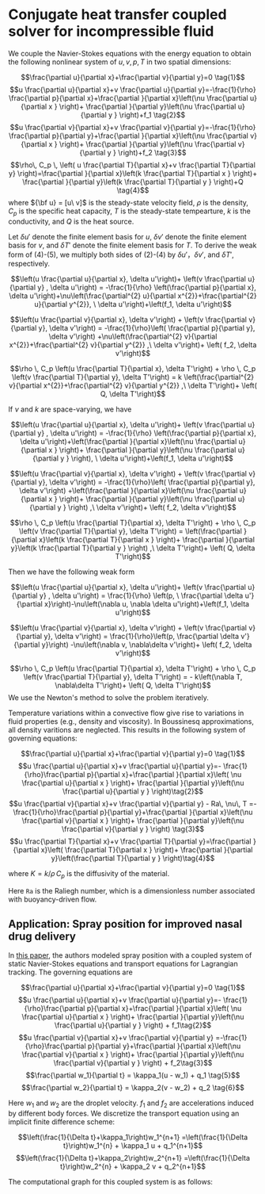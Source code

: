 # Conjugate heat transfer coupled solver for incompressible fluid

We couple the Navier-Stokes equations with the energy equation to obtain the following nonlinear system of $u, v, p, T$ in two spatial dimensions:

$$\frac{\partial u}{\partial x}+\frac{\partial v}{\partial y}=0 \tag{1}$$
$$u \frac{\partial u}{\partial x}+v \frac{\partial u}{\partial y}=-\frac{1}{\rho} \frac{\partial p}{\partial x}+\frac{\partial }{\partial x}\left(\nu \frac{\partial  u}{\partial x } \right)+ \frac{\partial }{\partial y}\left(\nu \frac{\partial  u}{\partial y } \right)+f_1 \tag{2}$$
$$u \frac{\partial v}{\partial x}+v \frac{\partial v}{\partial y}=-\frac{1}{\rho} \frac{\partial p}{\partial y}+\frac{\partial }{\partial x}\left(\nu \frac{\partial  v}{\partial x } \right)+ \frac{\partial }{\partial y}\left(\nu \frac{\partial  v}{\partial y } \right)+f_2 \tag{3}$$
$$\rho\,  C_p \, \left( u \frac{\partial T}{\partial x}+v \frac{\partial T}{\partial y} \right)=\frac{\partial }{\partial x}\left(k \frac{\partial  T}{\partial x } \right)+ \frac{\partial }{\partial y}\left(k \frac{\partial  T}{\partial y } \right)+Q \tag{4}$$
where ${\bf u} = [u\  v]$ is the steady-state velocity field, $\rho$ is the density, $C_p$ is the specific heat capacity,  $T$ is the steady-state tempearture, $k$ is the conductivity, and $Q$ is the heat source.

Let $\delta u'$ denote the finite element basis for $u$, $\delta v'$ denote the finite element basis for $v$, and $\delta T'$ denote the finite element basis for $T$. To derive the weak form of (4)-(5), we multiply both sides of (2)-(4) by $\delta u'$，$\delta v'$,  and $\delta T'$, respectively.

$$\left(u \frac{\partial u}{\partial x}, \delta u'\right)+ \left(v \frac{\partial u}{\partial y} , \delta u'\right) =  -\frac{1}{\rho} \left(\frac{\partial p}{\partial x}, \delta u'\right)+\nu\left(\frac{\partial^{2} u}{\partial x^{2}}+\frac{\partial^{2} u}{\partial y^{2}}, \ \delta u'\right)+\left(f_1, \delta u'\right)$$

$$\left(u \frac{\partial v}{\partial x}, \delta v'\right) + \left(v \frac{\partial v}{\partial y}, \delta v'\right) = -\frac{1}{\rho}\left( \frac{\partial p}{\partial y}, \delta v'\right) +\nu\left(\frac{\partial^{2} v}{\partial x^{2}}+\frac{\partial^{2} v}{\partial y^{2}} ,\ \delta v'\right)+ \left( f_2, \delta v'\right)$$

$$\rho \, C_p \left(u \frac{\partial T}{\partial x}, \delta T'\right) + \rho \, C_p \left(v \frac{\partial T}{\partial y}, \delta T'\right) = k \left(\frac{\partial^{2} v}{\partial x^{2}}+\frac{\partial^{2} v}{\partial y^{2}} ,\ \delta T'\right)+ \left( Q, \delta T'\right)$$

If $\nu$ and $k$ are space-varying, we have

$$\left(u \frac{\partial u}{\partial x}, \delta u'\right)+ \left(v \frac{\partial u}{\partial y} , \delta u'\right) =  -\frac{1}{\rho} \left(\frac{\partial p}{\partial x}, \delta u'\right)+\left(\frac{\partial }{\partial x}\left(\nu \frac{\partial  u}{\partial x } \right)+ \frac{\partial }{\partial y}\left(\nu \frac{\partial  u}{\partial y } \right), \ \delta u'\right)+\left(f_1, \delta u'\right)$$

$$\left(u \frac{\partial v}{\partial x}, \delta v'\right) + \left(v \frac{\partial v}{\partial y}, \delta v'\right) = -\frac{1}{\rho}\left( \frac{\partial p}{\partial y}, \delta v'\right) +\left(\frac{\partial }{\partial x}\left(\nu \frac{\partial  u}{\partial x } \right)+ \frac{\partial }{\partial y}\left(\nu \frac{\partial  u}{\partial y } \right) ,\ \delta v'\right)+ \left( f_2, \delta v'\right)$$

$$\rho \, C_p \left(u \frac{\partial T}{\partial x}, \delta T'\right) + \rho \, C_p \left(v \frac{\partial T}{\partial y}, \delta T'\right) =  \left(\frac{\partial }{\partial x}\left(k \frac{\partial  T}{\partial x } \right)+ \frac{\partial }{\partial y}\left(k \frac{\partial  T}{\partial y } \right) ,\ \delta T'\right)+ \left( Q, \delta T'\right)$$

Then we have the following weak form

$$\left(u \frac{\partial u}{\partial x}, \delta u'\right)+ \left(v \frac{\partial u}{\partial y} , \delta u'\right) =  \frac{1}{\rho} \left(p, \ \frac{\partial \delta u'}{\partial x}\right)-\nu\left(\nabla u, \nabla \delta u'\right)+\left(f_1, \delta u'\right)$$

$$\left(u \frac{\partial v}{\partial x}, \delta v'\right) + \left(v \frac{\partial v}{\partial y}, \delta v'\right) = \frac{1}{\rho}\left(p, \frac{\partial \delta v'}{\partial y}\right) -\nu\left(\nabla v, \nabla\delta v'\right)+ \left( f_2, \delta v'\right)$$

$$\rho \, C_p \left(u \frac{\partial T}{\partial x}, \delta T'\right) + \rho \, C_p \left(v \frac{\partial T}{\partial y}, \delta T'\right) = - k\left(\nabla T, \nabla\delta T'\right)+ \left( Q, \delta T'\right)$$
We use the Newton's method to solve the problem iteratively.

Temperature variations within a convective flow give rise to variations in fluid properties (e.g., density and viscosity). In Boussinesq approximations, all density varitions are neglected. This results in the following system of governing equations:
 
$$\frac{\partial u}{\partial x}+\frac{\partial v}{\partial y}=0 \tag{1}$$
$$u \frac{\partial u}{\partial x}+v \frac{\partial u}{\partial y}=- \frac{1}{\rho}\frac{\partial p}{\partial x}+\frac{\partial }{\partial x}\left( \nu \frac{\partial  u}{\partial x } \right)+ \frac{\partial }{\partial y}\left(\nu \frac{\partial  u}{\partial y } \right)\tag{2}$$
$$u \frac{\partial v}{\partial x}+v \frac{\partial v}{\partial y} -  Ra\, \nu\, T =-\frac{1}{\rho}\frac{\partial p}{\partial y}+\frac{\partial }{\partial x}\left(\nu \frac{\partial  v}{\partial x } \right)+ \frac{\partial }{\partial y}\left(\nu \frac{\partial  v}{\partial y } \right) \tag{3}$$
$$u \frac{\partial T}{\partial x}+v \frac{\partial T}{\partial y}=\frac{\partial }{\partial x}\left( \frac{\partial  T}{\partial x } \right)+ \frac{\partial }{\partial y}\left(\frac{\partial  T}{\partial y } \right)\tag{4}$$

where $K = k/\rho\,  C_p$ is the diffusivity of the material.

Here `Ra` is the Raliegh number, which  is a dimensionless number associated with buoyancy-driven flow. 

## Application: Spray position for improved nasal drug delivery

In [this paper](https://www.nature.com/articles/s41598-020-66716-0), the authors modeled spray position with a coupled system of static Navier-Stokes equations and transport equations for Lagrangian tracking. The governing equations are

$$\frac{\partial u}{\partial x}+\frac{\partial v}{\partial y}=0 \tag{1}$$
$$u \frac{\partial u}{\partial x}+v \frac{\partial u}{\partial y}=- \frac{1}{\rho}\frac{\partial p}{\partial x}+\frac{\partial }{\partial x}\left( \nu \frac{\partial  u}{\partial x } \right)+ \frac{\partial }{\partial y}\left(\nu \frac{\partial  u}{\partial y } \right) + f_1\tag{2}$$
$$u \frac{\partial v}{\partial x}+v \frac{\partial v}{\partial y}  =-\frac{1}{\rho}\frac{\partial p}{\partial y}+\frac{\partial }{\partial x}\left(\nu \frac{\partial  v}{\partial x } \right)+ \frac{\partial }{\partial y}\left(\nu \frac{\partial  v}{\partial y } \right) + f_2\tag{3}$$
$$\frac{\partial w_1}{\partial t} = \kappa_1(u - w_1) + q_1 \tag{5}$$
$$\frac{\partial w_2}{\partial t} = \kappa_2(v - w_2) + q_2 \tag{6}$$


Here $w_1$ and $w_2$ are the droplet velocity. $f_1$ and $f_2$ are  accelerations induced by different body forces. We discretize the transport equation using an implicit finite difference scheme: 

$$\left(\frac{1}{\Delta t}+\kappa_1\right)w_1^{n+1} =\left(\frac{1}{\Delta t}\right)w_1^{n} + \kappa_1 u + q_1^{n+1}$$
$$\left(\frac{1}{\Delta t}+\kappa_2\right)w_2^{n+1} =\left(\frac{1}{\Delta t}\right)w_2^{n} + \kappa_2 v + q_2^{n+1}$$

The computational graph for this coupled system is as follows:

